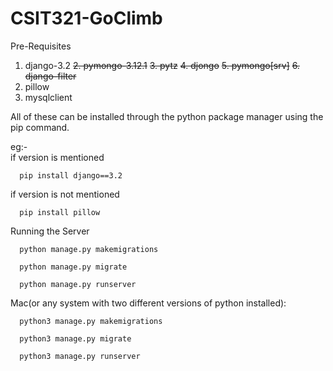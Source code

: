 # CSIT321-GoClimb


Pre-Requisites

1. django-3.2
~~2. pymongo-3.12.1~~
~~3. pytz~~
~~4. djongo~~
~~5. pymongo[srv]~~
~~6. django-filter~~
7. pillow
8. mysqlclient

All of these can be installed through the python package manager using the pip command.

eg:-  
if version is mentioned

      pip install django==3.2 
      
if version is not mentioned
      
      pip install pillow
     
     
Running the Server

      python manage.py makemigrations

      python manage.py migrate

      python manage.py runserver


Mac(or any system with two different versions of python installed): 

      python3 manage.py makemigrations

      python3 manage.py migrate

      python3 manage.py runserver
